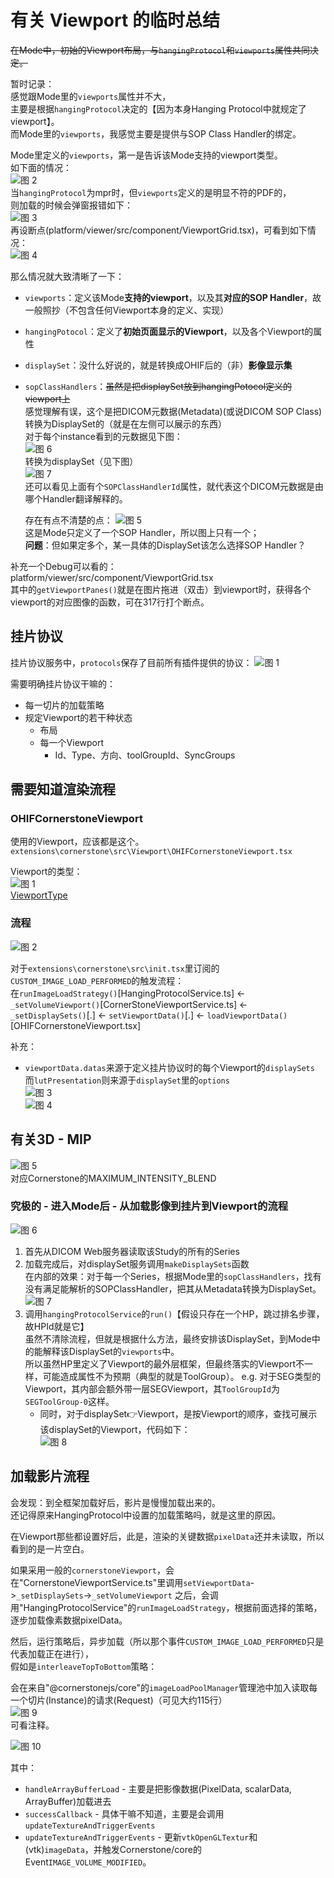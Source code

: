 # 有关 Viewport 的临时总结

~~在Mode中，初始的Viewport布局，与`hangingProtocol`和`viewports`属性共同决定。~~

暂时记录：  
感觉跟Mode里的`viewports`属性并不大，  
主要是根据`hangingProtocol`决定的【因为本身Hanging Protocol中就规定了viewport】。  
而Mode里的`viewports`，我感觉主要是提供与SOP Class Handler的绑定。

Mode里定义的`viewports`，第一是告诉该Mode支持的viewport类型。  
如下面的情况：  
![图 2](images/5.Viewport%2BHangingProtocol%2BDisplaySet--03-29_04-16-36.png)  
当`hangingProtocol`为mpr时，但`viewports`定义的是明显不符的PDF的，  
则加载的时候会弹窗报错如下：  
![图 3](images/5.Viewport%2BHangingProtocol%2BDisplaySet--03-29_04-17-32.png)  
再设断点(platform/viewer/src/component/ViewportGrid.tsx)，可看到如下情况：  
![图 4](images/5.Viewport%2BHangingProtocol%2BDisplaySet--03-29_04-23-57.png)

那么情况就大致清晰了一下：

* `viewports`：定义该Mode**支持的viewport**，以及其**对应的SOP Handler**，故一般照抄（不包含任何Viewport本身的定义、实现）
* `hangingPotocol`：定义了**初始页面显示的Viewport**，以及各个Viewport的属性
* `displaySet`：没什么好说的，就是转换成OHIF后的（非）**影像显示集**
* `sopClassHandlers`：~~虽然是把displaySet放到hangingPotocol定义的viewport上~~  
  感觉理解有误，这个是把DICOM元数据(Metadata)(或说DICOM SOP Class)转换为DisplaySet的（就是在左侧可以展示的东西）  
  对于每个instance看到的元数据见下图：  
  ![图 6](images/5.Viewport%2BHangingProtocol%2BDisplaySet--03-31_04-01-45.png)  
  转换为displaySet（见下图）  
  ![图 7](images/5.Viewport%2BHangingProtocol%2BDisplaySet--03-31_04-02-09.png)  
  还可以看见上面有个`SOPClassHandlerId`属性，就代表这个DICOM元数据是由哪个Handler翻译解释的。

  存在有点不清楚的点：
  ![图 5](images/5.Viewport%2BHangingProtocol%2BDisplaySet--03-29_04-28-02.png)  
  这是Mode只定义了一个SOP Handler，所以图上只有一个；  
  **问题**：但如果定多个，某一具体的DisplaySet该怎么选择SOP Handler？

补充一个Debug可以看的：  
platform/viewer/src/component/ViewportGrid.tsx  
其中的`getViewportPanes()`就是在图片拖进（双击）到viewport时，获得各个viewport的对应图像的函数，可在317行打个断点。

## 挂片协议

挂片协议服务中，`protocols`保存了目前所有插件提供的协议：
![图 1](images/5.Viewport%2BHangingProtocol%2BDisplaySet--03-29_04-01-21.png)

需要明确挂片协议干嘛的：

* 每一切片的加载策略
* 规定Viewport的若干种状态
  * 布局
  * 每一个Viewport
    * Id、Type、方向、toolGroupId、SyncGroups

## 需要知道渲染流程

### OHIFCornerstoneViewport

使用的Viewport，应该都是这个。
`extensions\cornerstone\src\Viewport\OHIFCornerstoneViewport.tsx`

Viewport的类型：  
![图 1](images/5.Viewport%2BHangingProtocol%2BDisplaySet%2BSOPClassHandler--04-07_05-02-25.png)  
[ViewportType](https://www.cornerstonejs.org/api/core/namespace/enums/#ORTHOGRAPHIC)

### 流程

![图 2](images/5.Viewport%2BHangingProtocol%2BDisplaySet%2BSOPClassHandler--04-07_05-07-28.png)  

对于`extensions\cornerstone\src\init.tsx`里订阅的`CUSTOM_IMAGE_LOAD_PERFORMED`的触发流程：  
在`runImageLoadStrategy()`\[HangingProtocolService.ts] ← `_setVolumeViewport()`\[CornerStoneViewportService.ts] ← `_setDisplaySets()`\[.] ← `setViewportData()`\[.] ← `loadViewportData()`\[OHIFCornerstoneViewport.tsx]

补充：

* `viewportData.datas`来源于定义挂片协议时的每个Viewport的`displaySets`  
  而`lutPresentation`则来源于`displaySet`里的`options`  
  ![图 3](images/5.Viewport%2BHangingProtocol%2BDisplaySet%2BSOPClassHandler--04-07_05-22-11.png)  
  ![图 4](images/5.Viewport%2BHangingProtocol%2BDisplaySet%2BSOPClassHandler--04-07_05-22-43.png)

## 有关3D - MIP

![图 5](images/5.Viewport%2BHangingProtocol%2BDisplaySet%2BSOPClassHandler--04-07_05-29-40.png)  
对应Cornerstone的MAXIMUM_INTENSITY_BLEND

### 究极的 - 进入Mode后 - 从加载影像到挂片到Viewport的流程

![图 6](images/5.Viewport%2BHangingProtocol%2BDisplaySet%2BSOPClassHandler--04-10_01-38-22.png)

1. 首先从DICOM Web服务器读取该Study的所有的Series
2. 加载完成后，对displaySet服务调用`makeDisplaySets`函数  
   在内部的效果：对于每一个Series，根据Mode里的`sopClassHandlers`，找有没有满足能解析的SOPClassHandler，把其从Metadata转换为DisplaySet。  
   ![图 7](images/5.Viewport%2BHangingProtocol%2BDisplaySet%2BSOPClassHandler--04-10_01-43-23.png)  
3. 调用`hangingProtocolService`的`run()`【假设只存在一个HP，跳过排名步骤，故HPId就是它】  
   虽然不清除流程，但就是根据什么方法，最终安排该DisplaySet，到Mode中的能解释该DisplaySet的`viewports`中。  
   所以虽然HP里定义了Viewport的最外层框架，但最终落实的Viewport不一样，可能造成属性不为预期（典型的就是ToolGroup）。
   e.g. 对于SEG类型的Viewport，其内部会额外带一层SEGViewport，其`ToolGroupId`为`SEGToolGroup-0`这样。
   * 同时，对于displaySet👉Viewport，是按Viewport的顺序，查找可展示该displaySet的Viewport，代码如下：  
     ![图 8](images/5.Viewport%2BHangingProtocol%2BDisplaySet%2BSOPClassHandler--04-10_12-03-47.png)  

## 加载影片流程

会发现：到全框架加载好后，影片是慢慢加载出来的。  
还记得原来HangingProtocol中设置的加载策略吗，就是这里的原因。

在Viewport那些都设置好后，此是，渲染的关键数据`pixelData`还并未读取，所以看到的是一片空白。

如果采用一般的`cornerstoneViewport`，会在"CornerstoneViewportService.ts"里调用`setViewportData`->`_setDisplaySets`->`_setVolumeViewport`
之后，会调用"HangingProtocolService"的`runImageLoadStrategy`，根据前面选择的策略，逐步加载像素数据pixelData。

然后，运行策略后，异步加载（所以那个事件`CUSTOM_IMAGE_LOAD_PERFORMED`只是代表加载正在进行），  
假如是`interleaveTopToBottom`策略：

会在来自"@cornerstonejs/core"的`imageLoadPoolManager`管理池中加入读取每一个切片(Instance)的请求(Request)（可见大约115行）  
![图 9](images/5.Viewport%2BHangingProtocol%2BDisplaySet%2BSOPClassHandler--04-11_15-28-10.png)  
可看注释。

![图 10](images/5.Viewport%2BHangingProtocol%2BDisplaySet%2BSOPClassHandler--04-11_15-29-27.png)  

其中：

* `handleArrayBufferLoad` - 主要是把影像数据(PixelData, scalarData, ArrayBuffer)加载进去
* `successCallback` - 具体干嘛不知道，主要是会调用`updateTextureAndTriggerEvents`
* `updateTextureAndTriggerEvents` - 更新`vtkOpenGLTextur`和(vtk)`imageData`，并触发Cornerstone/core的Event`IMAGE_VOLUME_MODIFIED`。